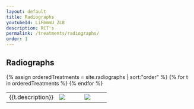 ```yaml
---
layout: default
title: Radiographs
youtubeId: LiFmmmU_ZL8
description: RCT's
permalink: /treatments/radiographs/
order: 1
---
```

## Radiographs
<table>
<tbody>
{% assign orderedTreatments = site.radiographs | sort:"order" %}
{% for t in orderedTreatments %}
  <tr>
    <td>{{t.description}}</td>
        <td style="width:25%"><img src="{{t.image}}" /></td>
                <td style="width:25%"><img src="{{t.image2}}" /></td>
  </tr>
{% endfor %}
</tbody>
</table>
